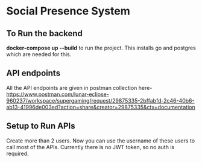 <h1>Social Presence System</h1>

<h2>To Run the backend</h2>

**docker-compose up --build** to run the project. This installs go and postgres which are needed for this.


<h2>API endpoints</h2>

All the API endpoints are given in postman collection here- https://www.postman.com/lunar-eclipse-960237/workspace/supergaming/request/29875335-2bffabfd-2c46-40b6-ab13-41996de003ed?action=share&creator=29875335&ctx=documentation


<h2>Setup to Run APIs</h2>

Create more than 2 users. 
Now you can use the username of these users to call most of the APIs. Currently there is no JWT token, so no auth is required.

